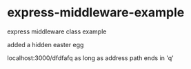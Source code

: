 # express-middleware-example
express middleware class example

added a hidden easter egg

localhost:3000/dfdfafq
as long as address path ends in 'q'
